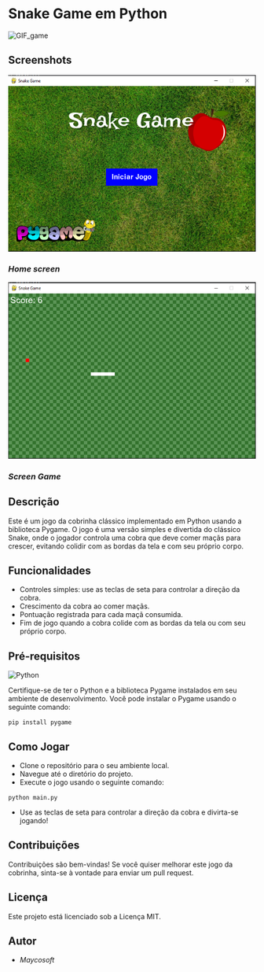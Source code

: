 # Snake Game em Python
![GIF_game](https://github.com/M4yc/SnakeGame/assets/62727540/68e4e3bf-fa12-4d2a-9238-1ab8af045494)
## Screenshots
![1](/Screenshots/Tela_inicial.png)
### *Home screen*

![2](/Screenshots/Tela_game.png)
### *Screen Game*
## Descrição

Este é um jogo da cobrinha clássico implementado em Python usando a biblioteca Pygame. O jogo é uma versão simples e divertida do clássico Snake, onde o jogador controla uma cobra que deve comer maçãs para crescer, evitando colidir com as bordas da tela e com seu próprio corpo.

## Funcionalidades

- Controles simples: use as teclas de seta para controlar a direção da cobra.
- Crescimento da cobra ao comer maçãs.
- Pontuação registrada para cada maçã consumida.
- Fim de jogo quando a cobra colide com as bordas da tela ou com seu próprio corpo.

## Pré-requisitos
![Python](https://img.shields.io/badge/Python-3776AB?style=for-the-badge&logo=python&logoColor=white)

Certifique-se de ter o Python e a biblioteca Pygame instalados em seu ambiente de desenvolvimento. Você pode instalar o Pygame usando o seguinte comando:

~~~
pip install pygame 
~~~
## Como Jogar
- Clone o repositório para o seu ambiente local.
- Navegue até o diretório do projeto.
- Execute o jogo usando o seguinte comando:
~~~ 
python main.py
~~~
- Use as teclas de seta para controlar a direção da cobra e divirta-se jogando!

## Contribuições
Contribuições são bem-vindas! Se você quiser melhorar este jogo da cobrinha, sinta-se à vontade para enviar um pull request.

## Licença
Este projeto está licenciado sob a Licença MIT.

## Autor
-  *Maycosoft*

